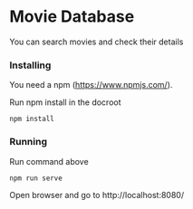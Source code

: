 # Movie Database

You can search movies and check their details

### Installing

You need a npm (https://www.npmjs.com/).

Run npm install in the docroot
```
npm install
```

### Running
 
Run command above
```
npm run serve
```

Open browser and go to http://localhost:8080/
